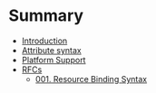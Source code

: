 # Summary

- [Introduction](./introduction.md)
- [Attribute syntax](./attributes.md)
- [Platform Support](./platform-support.md)
- [RFCs]()
    - [001. Resource Binding Syntax](./rfcs/001-resource-binding-syntax.md)
